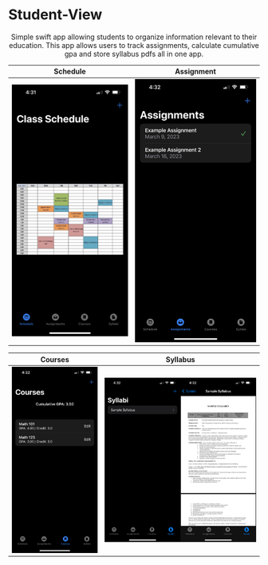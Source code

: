 # Student-View
<p align="center">
  <p align="center">
    Simple swift app allowing students to organize information relevant to their education. This app allows users to track assignments, calculate cumulative gpa and store syllabus pdfs all in one app.
  </p>
</p>

Schedule             |  Assignment
:-------------------------:|:-------------------------:
![](https://github.com/Danielaca18/Student-View/blob/main/Schedule%20Preview.PNG)  |  ![](https://github.com/Danielaca18/Student-View/blob/main/Assignment%20Preview.PNG)

Courses             |  Syllabus
:-------------------------:|:-------------------------:
![](https://github.com/Danielaca18/Student-View/blob/main/Courses%20Preview.PNG)  |  ![](https://github.com/Danielaca18/Student-View/blob/main/Sylabus%20PDF%20Preview.png)
